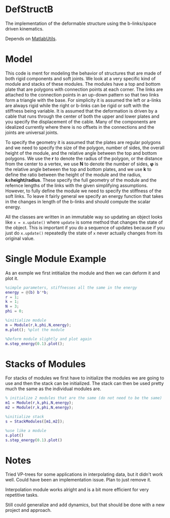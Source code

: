 # DefStructB

The implementation of the deformable structure using the b-links/space driven kinematics.

Depends on [MatlabUtils](https://github.com/BenPski/MatlabUtils).

# Model

This code is ment for modeling the behavior of structures that are made of both rigid components and soft joints. We look at a very specific kind of module and stacks of these modules. The modules have a top and bottom plate that are polygons with connection points at each corner. The links are attached to the connection points in an up-down pattern so that two links form a triangle with the base. For simplicity it is assumed the left or a-links are always rigid while the right or b-links can be rigid or soft with the stiffness being variable. It is assumed that the deformation is driven by a cable that runs through the center of both the upper and lower plates and you specify the displacement of the cable. Many of the components are idealized currently where there is no offsets in the connections and the joints are universal joints. 

To specify the geometry it is assumed that the plates are regular polygons and we need to specify the size of the polygon, number of sides, the overall height of the module, and the relative angle between the top and bottom polygons. We use the **r** to denote the radius of the polygon, or the distance from the center to a vertex, we use **N** to denote the number of sides, **&phi;** is the relative angle between the top and bottom plates, and we use **k** to define the ratio between the height of the module and the radius, **k=height/radius**. These specify the full geometry of the module and the refernce lengths of the links with the given simplifying assumptions. However, to fully define the module we need to specify the stiffness of the soft links. To leave it fairly general we specify an energy function that takes in the changes in length of the b-links and should compute the scalar energy.

All the classes are written in an immutable way so updating an object looks like `x = x.update()` where `update` is some method that changes the state of the object. This is important if you do a sequence of updates because if you just do `x.update()` repeatedly the state of `x` never actually changes from its original value.

# Single Module Example

As an exmple we first intitialize the module and then we can deform it and plot it.

```matlab
%simple parameters, stiffnesses all the same in the energy 
energy = @(b) b'*b;
r = 1;
k = 1;
N = 3;
phi = 0;

%initialize module
m = Module(r,k,phi,N,energy);
m.plot(); %plot the module

%Deform module slightly and plot again
m.step_energy(0.1).plot();
```
# Stacks of Modules

For stacks of modules we first have to initialize the modules we are going to use and then the stack can be initialized. The stack can then be used pretty much the same as the individual modules are.
```matlab
% initialize 2 modules that are the same (do not need to be the same)
m1 = Module(r,k,phi,N,energy);
m2 = Module(r,k,phi,N,energy);

%initialize stack
s = StackModules([m1,m2]);

%use like a module
s.plot()
s.step_energy(0.1).plot()
```

# Notes

Tried VP-trees for some applications in interpolating data, but it didn't work well. Could have been an implementation issue. Plan to just remove it.

Interpolation module works alright and is a bit more efficient for very repetitive tasks.

Still could generalize and add dynamics, but that should be done with a new project and approach.
